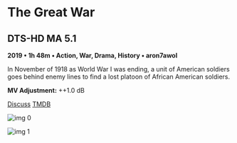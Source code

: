 # The Great War

## DTS-HD MA 5.1

**2019 • 1h 48m • Action, War, Drama, History • aron7awol**

In November of 1918 as World War I was ending, a unit of American soldiers goes behind enemy lines to find a lost platoon of African American soldiers.

**MV Adjustment:** ++1.0 dB

[Discuss](https://www.avsforum.com/threads/bass-eq-for-filtered-movies.2995212/post-59242246)  [TMDB](647063)

![img 0](https://i.imgur.com/4B5lPcu.jpg)

![img 1](https://i.imgur.com/l3vFd7S.png)

